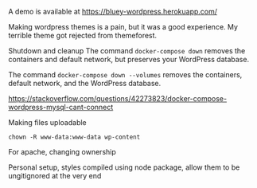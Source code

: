 A demo is available at https://bluey-wordpress.herokuapp.com/

Making wordpress themes is a pain, but it was a good experience. My terrible theme got rejected from themeforest.

Shutdown and cleanup
The command `docker-compose down` removes the containers and default network, but preserves your WordPress database.

The command `docker-compose down --volumes` removes the containers, default network, and the WordPress database.

https://stackoverflow.com/questions/42273823/docker-compose-wordpress-mysql-cant-connect



Making files uploadable


```
chown -R www-data:www-data wp-content
```

For apache, changing ownership

Personal setup, styles compiled using node package, allow them to be ungitignored at the very end
